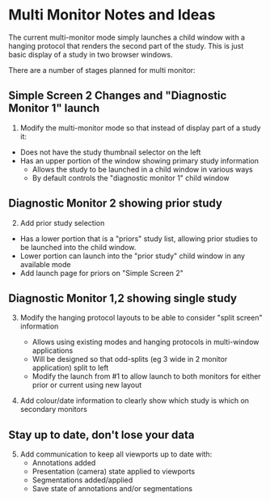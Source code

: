 # Multi Monitor Notes and Ideas

The current multi-monitor mode simply launches a child window with a hanging
protocol that renders the second part of the study.  This is just basic display
of a study in two browser windows.

There are a number of stages planned for multi monitor:

## Simple Screen 2 Changes and "Diagnostic Monitor 1" launch
1. Modify the multi-monitor mode so that instead of display part of a study it:
  * Does not have the study thumbnail selector on the left
  * Has an upper portion of the window showing primary study information
    * Allows the study to be launched in a child window in various ways
    * By default controls the "diagnostic monitor 1" child window

## Diagnostic Monitor 2 showing prior study
2. Add prior study selection
  * Has a lower portion that is a "priors" study list, allowing prior studies to be
    launched into the child window.
  * Lower portion can launch into the "prior study" child window in any available mode
  * Add launch page for priors on "Simple Screen 2"

## Diagnostic Monitor 1,2 showing single study
3. Modify the hanging protocol layouts to be able to consider "split screen" information
   * Allows using existing modes and hanging protocols in multi-window applications
   * Will be designed so that odd-splits (eg 3 wide in 2 monitor application) split to left
   * Modify the launch from #1 to allow launch to both monitors for either prior or current using new layout

4. Add colour/date information to clearly show which study is which on secondary monitors

## Stay up to date, don't lose your data
5. Add communication to keep all viewports up to date with:
   * Annotations added
   * Presentation (camera) state applied to viewports
   * Segmentations added/applied
   * Save state of annotations and/or segmentations
